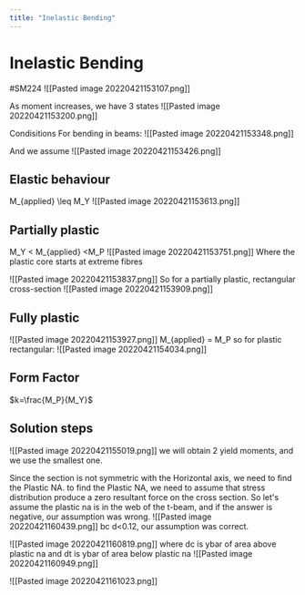 ```yaml
---
title: "Inelastic Bending"
---
```

# Inelastic Bending
#SM224
![[Pasted image 20220421153107.png]]

As moment increases, we have 3 states
![[Pasted image 20220421153200.png]]

Condisitions For bending in beams:
![[Pasted image 20220421153348.png]]

And we assume
![[Pasted image 20220421153426.png]]

## Elastic behaviour
M_{applied} \leq M_Y
![[Pasted image 20220421153613.png]]

## Partially plastic
M_Y < M_{applied} <M_P
![[Pasted image 20220421153751.png]]
Where the plastic core starts at extreme fibres

![[Pasted image 20220421153837.png]]
	So for a partially plastic, rectangular cross-section
	![[Pasted image 20220421153909.png]]
## Fully plastic
![[Pasted image 20220421153927.png]]
M_{applied} = M_P
so for plastic rectangular:
![[Pasted image 20220421154034.png]]

## Form Factor
$k=\frac{M_P}{M_Y}$

## Solution steps
![[Pasted image 20220421155019.png]]
we will obtain 2 yield moments, and we use the smallest one.

Since the section is not symmetric with the Horizontal axis, we need to find the Plastic NA. to find the Plastic NA, we need to assume that stress distribution produce a zero resultant force  on the cross section. So let's assume the plastic na is in the web of the t-beam,  and if the answer is negative, our assumption was wrong.
![[Pasted image 20220421160439.png]]
bc d<0.12, our assumption was correct.

![[Pasted image 20220421160819.png]]
where dc is ybar of area above plastic na
and dt is ybar of area below plastic na
![[Pasted image 20220421160949.png]]

![[Pasted image 20220421161023.png]]